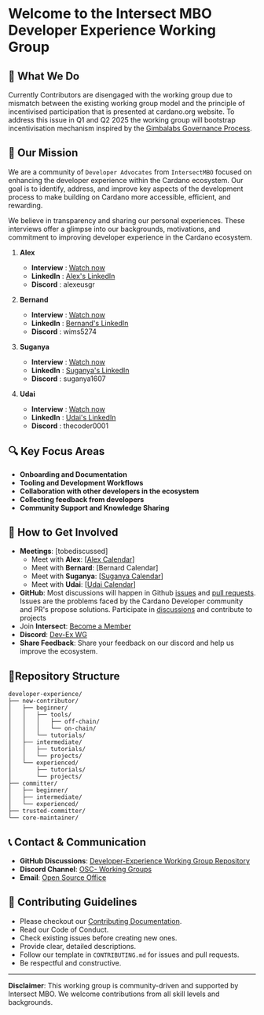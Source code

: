 # Welcome to the Intersect MBO Developer Experience Working Group

## 🚀 What We Do

Currently Contributors are disengaged with the working group due to mismatch between the existing working group model and the principle of incentivised participation that is presented at cardano.org website. To address this issue in Q1 and Q2 2025 the working group will bootstrap incentivisation mechanism inspired by the [Gimbalabs Governance Process](https://www.youtube.com/watch?v=_uPnn4FcxPM&list=PLCCIAmutGEbdijNNWGEfJMTpn9KVttV3t). 

## 🎯 Our Mission 
We are a community of `Developer Advocates` from `IntersectMBO` focused on enhancing the developer experience within the Cardano ecosystem. Our goal is to identify, address, and improve key aspects of the development process to make building on Cardano more accessible, efficient, and rewarding.

We believe in transparency and sharing our personal experiences. These interviews offer a glimpse into our backgrounds, motivations, and commitment to improving developer experience in the Cardano ecosystem.

1. **Alex**  
   - **Interview** : [Watch now](https://www.youtube.com/watch?v=U-cGNG3rzPg)  
   - **LinkedIn**  : [Alex's LinkedIn](https://www.linkedin.com/in/alex-seregin/)  
   - **Discord**   : alexeusgr

2. **Bernand**  
   - **Interview** : [Watch now](https://www.youtube.com/watch?v=grbX5DAaW5Q)  
   - **LinkedIn**  : [Bernand's LinkedIn](https://www.linkedin.com/in/bernard-sibanda-954563243/)  
   - **Discord**   : wims5274

3. **Suganya**  
   - **Interview** : [Watch now](https://www.youtube.com/watch?v=o8a6gTcE50w)  
   - **LinkedIn**  : [Suganya's LinkedIn](https://www.linkedin.com/in/suganya-raju/)  
   - **Discord**   : suganya1607

4. **Udai**  
   - **Interview** : [Watch now](https://www.youtube.com/watch?v=UDXshRpVA6M)  
   - **LinkedIn**  : [Udai's LinkedIn](https://www.linkedin.com/in/solanki/)  
   - **Discord**   : thecoder0001


## 🔍 Key Focus Areas
- **Onboarding and Documentation**
- **Tooling and Development Workflows**
- **Collaboration with other developers in the ecosystem**
- **Collecting feedback from developers**
- **Community Support and Knowledge Sharing**

## 🤝 How to Get Involved
- **Meetings**: [tobediscussed]
   - Meet with **Alex**: [[Alex Calendar](https://cal.com/alexeusgr)]
   - Meet with **Bernard**: [Bernard Calendar]
   - Meet with **Suganya**: [[Suganya Calendar](https://cal.com/suganyaraju/)]
   - Meet with **Udai**: [[Udai Calendar](https://cal.com/solanki/)]
- **GitHub**: Most discussions will happen in Github [issues](https://github.com/IntersectMBO/developer-experience/issues)  and [pull requests](https://github.com/IntersectMBO/developer-experience/pulls). Issues are the problems faced by the Cardano Developer community and PR's propose solutions. Participate in [discussions](https://github.com/IntersectMBO/developer-experience/discussions/) and contribute to projects
- Join **Intersect**: [Become a Member](https://members.intersectmbo.org/registration)
- **Discord**: [Dev-Ex WG](https://discord.com/channels/1136727663583698984/1250047836339306526)
- **Share Feedback**: Share your feedback on our discord and help us improve the ecosystem.

## 📁Repository Structure

```
developer-experience/
├── new-contributor/
│   ├── beginner/
│   │   ├── tools/
│   │   │   ├── off-chain/
│   │   │   └── on-chain/
│   │   └── tutorials/
│   ├── intermediate/
│   │   ├── tutorials/
│   │   └── projects/
│   └── experienced/
│       ├── tutorials/
│       └── projects/
├── committer/
│   ├── beginner/
│   ├── intermediate/
│   └── experienced/
├── trusted-committer/
└── core-maintainer/
```

## 📞 Contact & Communication

- **GitHub Discussions**: [Developer-Experience Working Group Repository](https://github.com/IntersectMBO/developer-experience/discussions)
- **Discord Channel**: [OSC- Working Groups](https://discord.com/channels/1136727663583698984/1239886460266479696)
- **Email**: [Open Source Office](oso@intersectmbo.org)

## 🌟 Contributing Guidelines
- Please checkout our [Contributing Documentation](./CONTRIBUTING.md).
- Read our Code of Conduct. 
- Check existing issues before creating new ones.
- Provide clear, detailed descriptions.
- Follow our template in `CONTRIBUTING.md` for issues and pull requests.
- Be respectful and constructive.

---

**Disclaimer**: This working group is community-driven and supported by Intersect MBO. We welcome contributions from all skill levels and backgrounds.


